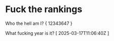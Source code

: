 # Fuck the rankings

Who the hell am I?
{ 12343647 }

What fucking year is it?
[ 2025-03-17T11:06:40Z ]
